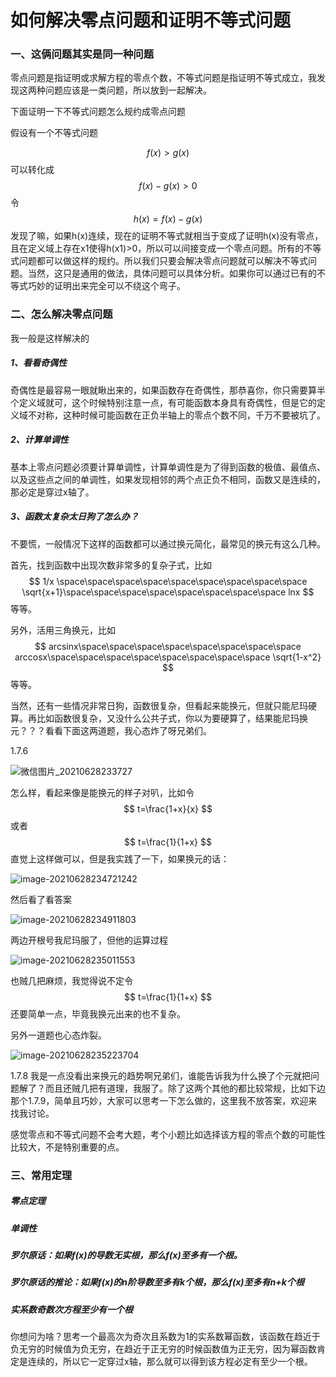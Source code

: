 # 如何解决零点问题和证明不等式问题

### 一、这俩问题其实是同一种问题

零点问题是指证明或求解方程的零点个数，不等式问题是指证明不等式成立，我发现这两种问题应该是一类问题，所以放到一起解决。

下面证明一下不等式问题怎么规约成零点问题

假设有一个不等式问题

$$
f(x) \gt g(x)
$$
可以转化成
$$
f(x) - g(x) \gt 0
$$
令
$$
h(x) = f(x) - g(x)
$$
发现了嘛，如果h(x)连续，现在的证明不等式就相当于变成了证明h(x)没有零点，且在定义域上存在x1使得h(x1)>0，所以可以间接变成一个零点问题。所有的不等式问题都可以做这样的规约。所以我们只要会解决零点问题就可以解决不等式问题。当然，这只是通用的做法，具体问题可以具体分析。如果你可以通过已有的不等式巧妙的证明出来完全可以不绕这个弯子。

### 二、怎么解决零点问题

我一般是这样解决的

##### 1、看看奇偶性

奇偶性是最容易一眼就瞅出来的，如果函数存在奇偶性，那恭喜你，你只需要算半个定义域就可，这个时候特别注意一点，有可能函数本身具有奇偶性，但是它的定义域不对称，这种时候可能函数在正负半轴上的零点个数不同，千万不要被坑了。

##### 2、计算单调性

基本上零点问题必须要计算单调性，计算单调性是为了得到函数的极值、最值点、以及这些点之间的单调性，如果发现相邻的两个点正负不相同，函数又是连续的，那必定是穿过x轴了。

##### 3、函数太复杂太日狗了怎么办？

不要慌，一般情况下这样的函数都可以通过换元简化，最常见的换元有这么几种。

首先，找到函数中出现次数非常多的复杂子式，比如
$$
1/x \space\space\space\space\space\space\space\space\space
\sqrt{x+1}\space\space\space\space\space\space\space\space
lnx
$$
等等。

另外，活用三角换元，比如
$$
arcsinx\space\space\space\space\space\space\space\space
arccosx\space\space\space\space\space\space\space\space
\sqrt{1-x^2}
$$
等等。

当然，还有一些情况非常日狗，函数很复杂，但看起来能换元，但就只能尼玛硬算。再比如函数很复杂，又没什么公共子式，你以为要硬算了，结果能尼玛换元？？？看看下面这两道题，我心态炸了呀兄弟们。

1.7.6

![微信图片_20210628233727](%E5%A6%82%E4%BD%95%E8%A7%A3%E5%86%B3%E9%9B%B6%E7%82%B9%E9%97%AE%E9%A2%98%E5%92%8C%E8%AF%81%E6%98%8E%E4%B8%8D%E7%AD%89%E5%BC%8F%E9%97%AE%E9%A2%98.assets/%E5%BE%AE%E4%BF%A1%E5%9B%BE%E7%89%87_20210628233727.jpg)

怎么样，看起来像是能换元的样子对叭，比如令
$$
t=\frac{1+x}{x}
$$
或者
$$
t=\frac{1}{1+x}
$$
直觉上这样做可以，但是我实践了一下，如果换元的话：

![image-20210628234721242](%E5%A6%82%E4%BD%95%E8%A7%A3%E5%86%B3%E9%9B%B6%E7%82%B9%E9%97%AE%E9%A2%98%E5%92%8C%E8%AF%81%E6%98%8E%E4%B8%8D%E7%AD%89%E5%BC%8F%E9%97%AE%E9%A2%98.assets/image-20210628234721242.png)

然后看了看答案

![image-20210628234911803](%E5%A6%82%E4%BD%95%E8%A7%A3%E5%86%B3%E9%9B%B6%E7%82%B9%E9%97%AE%E9%A2%98%E5%92%8C%E8%AF%81%E6%98%8E%E4%B8%8D%E7%AD%89%E5%BC%8F%E9%97%AE%E9%A2%98.assets/image-20210628234911803.png)

两边开根号我尼玛服了，但他的运算过程

![image-20210628235011553](%E5%A6%82%E4%BD%95%E8%A7%A3%E5%86%B3%E9%9B%B6%E7%82%B9%E9%97%AE%E9%A2%98%E5%92%8C%E8%AF%81%E6%98%8E%E4%B8%8D%E7%AD%89%E5%BC%8F%E9%97%AE%E9%A2%98.assets/image-20210628235011553.png)

也贼几把麻烦，我觉得说不定令
$$
t=\frac{1}{1+x}
$$
还要简单一点，毕竟我换元出来的也不复杂。

另外一道题也心态炸裂。

![image-20210628235223704](%E5%A6%82%E4%BD%95%E8%A7%A3%E5%86%B3%E9%9B%B6%E7%82%B9%E9%97%AE%E9%A2%98%E5%92%8C%E8%AF%81%E6%98%8E%E4%B8%8D%E7%AD%89%E5%BC%8F%E9%97%AE%E9%A2%98.assets/image-20210628235223704.png)

1.7.8 我是一点没看出来换元的趋势啊兄弟们，谁能告诉我为什么换了个元就把问题解了？而且还贼几把有道理，我服了。除了这两个其他的都比较常规，比如下边那个1.7.9，简单且巧妙，大家可以思考一下怎么做的，这里我不放答案，欢迎来找我讨论。

感觉零点和不等式问题不会考大题，考个小题比如选择该方程的零点个数的可能性比较大，不是特别重要的点。

### 三、常用定理

##### 零点定理

##### 单调性

##### 罗尔原话：如果f(x)的导数无实根，那么f(x)至多有一个根。

##### 罗尔原话的推论：如果f(x)的n阶导数至多有k个根，那么f(x)至多有n+k个根

##### 实系数奇数次方程至少有一个根

​    你想问为啥？思考一个最高次为奇次且系数为1的实系数幂函数，该函数在趋近于负无穷的时候值为负无穷，在趋近于正无穷的时候函数值为正无穷，因为幂函数肯定是连续的，所以它一定穿过x轴，那么就可以得到该方程必定有至少一个根。